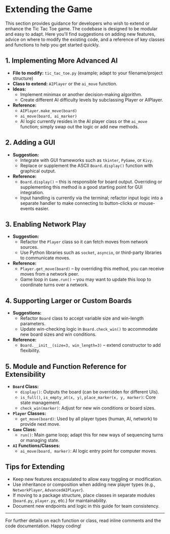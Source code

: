 # Extending the Game

This section provides guidance for developers who wish to extend or enhance the Tic Tac Toe game. The codebase is designed to be modular and easy to adapt. Here you'll find suggestions on adding new features, advice on where to modify the existing code, and a reference of key classes and functions to help you get started quickly.

## 1. Implementing More Advanced AI

- **File to modify:** `tic_tac_toe.py` (example; adapt to your filename/project structure)
- **Class to extend:** `AIPlayer` or the `ai_move` function.
- **Ideas:**
  - Implement minimax or another decision-making algorithm.
  - Create different AI difficulty levels by subclassing Player or AIPlayer.
- **Reference:**
  - `AIPlayer.make_move(board)`
  - `ai_move(board, ai_marker)`
  - AI logic currently resides in the AI player class or the `ai_move` function; simply swap out the logic or add new methods.

## 2. Adding a GUI

- **Suggestion:**
  - Integrate with GUI frameworks such as `tkinter`, `PyGame`, or `Kivy`.
  - Replace or supplement the ASCII `Board.display()` function with graphical output.
- **Reference:**
  - `Board.display()` – this is responsible for board output. Overriding or supplementing this method is a good starting point for GUI integration.
  - Input handling is currently via the terminal; refactor input logic into a separate handler to make connecting to button-clicks or mouse-events easier.

## 3. Enabling Network Play

- **Suggestion:**
  - Refactor the `Player` class so it can fetch moves from network sources.
  - Use Python libraries such as `socket`, `asyncio`, or third-party libraries to communicate moves.
- **Reference:**
  - `Player.get_move(board)` – by overriding this method, you can receive moves from a network peer.
  - Game loop in `Game.run()` – you may want to update this loop to coordinate turns over a network.

## 4. Supporting Larger or Custom Boards

- **Suggestions:**
  - Refactor `Board` class to accept variable size and win-length parameters.
  - Update win-checking logic in `Board.check_win()` to accommodate new board sizes and win conditions.
- **Reference:**
  - `Board.__init__(size=3, win_length=3)` – extend constructor to add flexibility.

## 5. Module and Function Reference for Extensibility

- **`Board` Class:**
  - `display()`: Outputs the board (can be overridden for different UIs).
  - `is_full()`, `is_empty_at(x, y)`, `place_marker(x, y, marker)`: Core state management.
  - `check_win(marker)`: Adjust for new win conditions or board sizes.
- **`Player` Classes:**
  - `get_move(board)`: Used by all player types (human, AI, network) to provide next move.
- **`Game` Class:**
  - `run()`: Main game loop; adapt this for new ways of sequencing turns or managing state.
- **`AI` Functions/Classes:**
  - `ai_move(board, marker)`: AI logic entry point for computer moves.

## Tips for Extending

- Keep new features encapsulated to allow easy toggling or modification.
- Use inheritance or composition when adding new player types (e.g., `NetworkPlayer`, `AdvancedAIPlayer`).
- If moving to a package structure, place classes in separate modules (`board.py`, `player.py`, etc.) for maintainability.
- Document new endpoints and logic in this guide for team consistency.

---
For further details on each function or class, read inline comments and the code documentation. Happy coding!